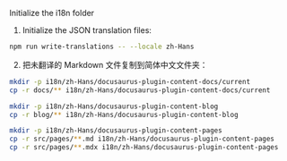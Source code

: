 Initialize the i18n folder

1. Initialize the JSON translation files:

```sh
npm run write-translations -- --locale zh-Hans
```

2. 把未翻译的 Markdown 文件复制到简体中文文件夹：

```sh
mkdir -p i18n/zh-Hans/docusaurus-plugin-content-docs/current
cp -r docs/** i18n/zh-Hans/docusaurus-plugin-content-docs/current

mkdir -p i18n/zh-Hans/docusaurus-plugin-content-blog
cp -r blog/** i18n/zh-Hans/docusaurus-plugin-content-blog

mkdir -p i18n/zh-Hans/docusaurus-plugin-content-pages
cp -r src/pages/**.md i18n/zh-Hans/docusaurus-plugin-content-pages
cp -r src/pages/**.mdx i18n/zh-Hans/docusaurus-plugin-content-pages
```
